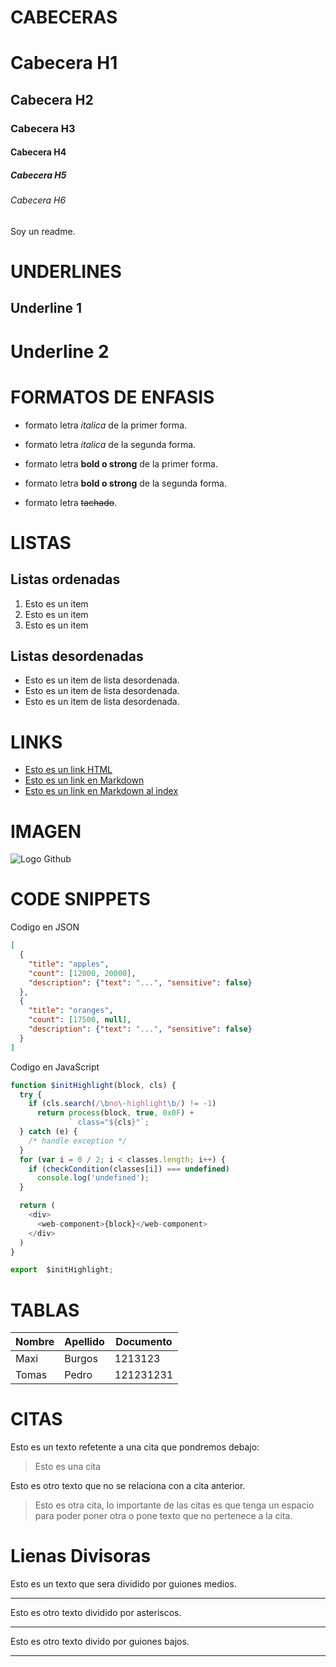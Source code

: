 # CABECERAS
# Cabecera H1
## Cabecera H2
### Cabecera H3
#### Cabecera H4
##### Cabecera H5
###### Cabecera H6

Soy un readme.

# UNDERLINES
Underline 1
-----------

Underline 2
===========

# FORMATOS DE ENFASIS
- formato letra *italica* de la primer forma.
- formato letra _italica_ de la segunda forma.

- formato letra **bold o strong** de la primer forma.
- formato letra __bold o strong__ de la segunda forma.

- formato letra ~~tachado~~.

# LISTAS
## Listas ordenadas
1. Esto es un item
2. Esto es un item
3. Esto es un item

## Listas desordenadas
- Esto es un item de lista desordenada.
- Esto es un item de lista desordenada.
- Esto es un item de lista desordenada.

# LINKS
- <a href="https://www.google.com.mx">Esto es un link HTML</a>
- [Esto es un link en Markdown](https://www.google.com.mx)
- [Esto es un link en Markdown al index](index.html)

# IMAGEN
![Logo Github](https://miracomosehace.com/wp-content/uploads/2020/07/icono-de-github.jpg)

# CODE SNIPPETS
Codigo en JSON
```JSON
[
  {
    "title": "apples",
    "count": [12000, 20000],
    "description": {"text": "...", "sensitive": false}
  },
  {
    "title": "oranges",
    "count": [17500, null],
    "description": {"text": "...", "sensitive": false}
  }
]
```

Codigo en JavaScript

```JAVASCRIPT
function $initHighlight(block, cls) {
  try {
    if (cls.search(/\bno\-highlight\b/) != -1)
      return process(block, true, 0x0F) +
             ` class="${cls}"`;
  } catch (e) {
    /* handle exception */
  }
  for (var i = 0 / 2; i < classes.length; i++) {
    if (checkCondition(classes[i]) === undefined)
      console.log('undefined');
  }

  return (
    <div>
      <web-component>{block}</web-component>
    </div>
  )
}

export  $initHighlight;
```

# TABLAS
| Nombre | Apellido | Documento |
| ------ | -------- | --------- |
| Maxi | Burgos | 1213123 |
| Tomas  | Pedro    | 121231231 |

# CITAS
Esto es un texto refetente a una cita que pondremos debajo:
> Esto es una cita

Esto es otro texto que no se relaciona con a cita anterior.

> Esto es otra cita, lo importante de las citas es que tenga un espacio para poder poner otra o pone texto que no pertenece a la cita.

# Lienas Divisoras
Esto es un texto que sera dividido por guiones medios.

---

Esto es otro texto dividido por asteriscos.

***

Esto es otro texto divido por guiones bajos.

___
